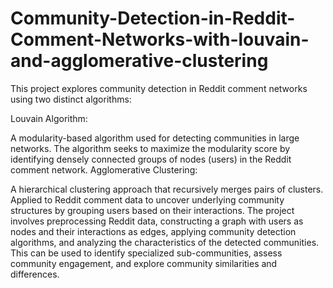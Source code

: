 # Community-Detection-in-Reddit-Comment-Networks-with-louvain-and-agglomerative-clustering
This project explores community detection in Reddit comment networks using two distinct algorithms:

Louvain Algorithm:

A modularity-based algorithm used for detecting communities in large networks.
The algorithm seeks to maximize the modularity score by identifying densely connected groups of nodes (users) in the Reddit comment network.
Agglomerative Clustering:

A hierarchical clustering approach that recursively merges pairs of clusters.
Applied to Reddit comment data to uncover underlying community structures by grouping users based on their interactions.
The project involves preprocessing Reddit data, constructing a graph with users as nodes and their interactions as edges, applying community detection algorithms, and analyzing the characteristics of the detected communities. This can be used to identify specialized sub-communities, assess community engagement, and explore community similarities and differences.
